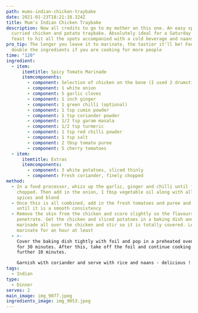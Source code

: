 ```yaml
---
path: mums-indian-chicken-traybake
date: 2021-01-23T18:21:18.324Z
title: Mum's Indian Chicken Traybake
description: Now all credits to go to my mother on this one. An easy spicy
  curried chicken and potato traybake. Absolutely ideal for a Saturday night
  feast to hit all the spots accompanied with a cold beverage and naans
pro_tip: The longer you leave it to marinate, the tastier it'll be! Feel free to
  double the ingredients if you are cooking for more people
time: "120"
ingredient:
  - item:
      itemtitle: Spicy Tomato Marinade
      itemcomponents:
        - component: Selection of chicken on the bone (I used 2 drumsticks and 2 thighs)
        - component: 1 white onion
        - component: 5 garlic cloves
        - component: 1 inch ginger
        - component: 1 green chilli (optional)
        - component: 1 tsp cumin powder
        - component: 1 tsp coriander powder
        - component: 1/2 tsp garam masala
        - component: 1/2 tsp turmeric
        - component: 1 tsp red chilli powder
        - component: 1 tsp salt
        - component: 2 tbsp tomato puree
        - component: 5 cherry tomatoes
  - item:
      itemtitle: Extras
      itemcomponents:
        - component: 3 white potatoes, sliced thinly
        - component: Fresh coriander, finely chopped
method:
  - In a food processor, whizz up the garlic, ginger and chilli until finely
    chopped. Then add in the onion, 1 tbsp vegetable oil along with all the dry
    spices and blend
  - Once this is all combined, add in the fresh tomatoes and puree and pulse
    until it is a smooth consistency
  - Remove the skin from the chicken and score slightly so the flavours can
    penetrate. Get the chicken and sliced potatoes in a baking dish and pour the
    marinade all over the chicken and stir so it is totally covered. Leave to
    marinate for an hour at least
  - >-
    Cover the baking dish tightly with foil and pop in a preheated oven at 180C
    for 30 minutes. After this, take off the foil and continue cooking for a
    further 10 minutes.

    Garnish with coriander and serve with rice and naans - delicious !
tags:
  - Indian
type:
  - Dinner
serves: 2
main_image: img_9077.jpeg
ingredients_image: img_9053.jpeg
---
```

